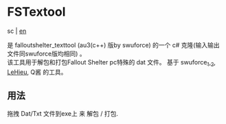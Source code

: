 # FSTextool

sc | [en](https://github.com/mkitto/fsll/blob/development/FSTextool/readme_en.md) <br>

是 falloutshelter_texttool (au3(c++) 版by swuforce) 的一个 c# 克隆(输入输出文件同swuforce版均相同) 。<br>
该工具用于解包和打包Fallout Shelter pc特殊的 dat 文件。 基于 swuforce[<sub>1</sub>](https://zenhax.com/viewtopic.php?f=12&t=2770),[<sub>2</sub>](https://zenhax.com/viewtopic.php?t=645), [LeHieu](https://github.com/lehieugch68/UE4-Locres-Unpacker), Q酱 的工具。

## 用法

拖拽 Dat/Txt 文件到exe上 来 解包 / 打包.
